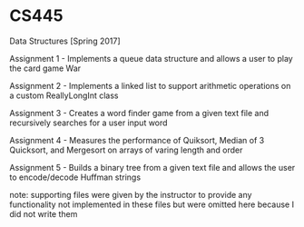 # CS445
Data Structures [Spring 2017]

Assignment 1 - Implements a queue data structure and allows a user to play the card game War

Assignment 2 - Implements a linked list to support arithmetic operations on a custom ReallyLongInt class

Assignment 3 - Creates a word finder game from a given text file and recursively searches for a user input word

Assignment 4 - Measures the performance of Quiksort, Median of 3 Quicksort, and Mergesort on arrays of varing length and order

Assignment 5 - Builds a binary tree from a given text file and allows the user to encode/decode Huffman strings


note: supporting files were given by the instructor to provide any functionality not implemented in these files but were omitted here because I did not write them
